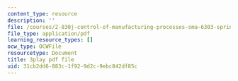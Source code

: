 ```yaml
---
content_type: resource
description: ''
file: /courses/2-830j-control-of-manufacturing-processes-sma-6303-spring-2008/31cb2dd6883c1f929d2c9ebc842df85c_ra5yBfC9ztE.pdf
file_type: application/pdf
learning_resource_types: []
ocw_type: OCWFile
resourcetype: Document
title: 3play pdf file
uid: 31cb2dd6-883c-1f92-9d2c-9ebc842df85c
---
```

